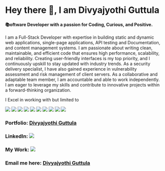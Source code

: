 # Hey there 👋, I am Divyajyothi Guttula

<h4> 📚oftware Developer with a passion for Coding, Curious, and Positive.</h4>

<p>I am a Full-Stack Developer with expertise in building static and dynamic web applications, single-page applications, API testing and Documentation, and content management systems. I am passionate about writing clean, maintainable, and efficient code that ensures high performance, scalability, and reliability. Creating user-friendly interfaces is my top priority, and I continuously upskill to stay updated with industry trends. As a security delivery specialist, I have also gained experience in vulnerability assessment and risk management of client servers. As a collaborative and adaptable team member, I am accountable and able to work independently.
I am eager to leverage my skills and contribute to innovative projects within a forward-thinking organization.</p>

<p>I Excel in working with but limited to </p> 
<img src="https://github.com/user-attachments/assets/c7367b2e-d33c-4ec2-bee3-025ded008b71"/> 
<img src="https://github.com/user-attachments/assets/9e23237b-8f62-4c7f-90ff-b75ed62909e6"/> 
<img src="https://github.com/user-attachments/assets/5fe61e33-3ed1-48c4-9d70-2bd3fd2ee547"/> 
<img src="https://github.com/user-attachments/assets/202bfe45-a86d-44ce-a091-d68c3a0e13b3"/> 
<img src="https://github.com/user-attachments/assets/226a3e11-eadd-487e-a993-aff83e78bb26"/> 
<img src="https://github.com/user-attachments/assets/79fbec10-aa23-4a9d-ba29-5e2d180d7d82"/> 
<img src="https://github.com/user-attachments/assets/c76e9895-cea6-485c-81c0-414b34a3e5f8"/> 
<img src="https://github.com/user-attachments/assets/7febc7d2-4b5e-4496-baa2-f3ffbb837eb2"/> 
<img src="https://github.com/user-attachments/assets/7c7fbaf4-1b66-4617-ac66-c572ea806b3c"/>
<img src="https://cdn-images-1.medium.com/v2/resize:fill:60:60/1*TD1P0HtIH9zF0UEH28zYtw.png"/> 







  
  <h3> Portfolio: <a href="https://divyajyothiguttula.netlify.app/"> Divyajyothi Guttula </a> </h3>
<h3> LinkedIn: <a href="https://www.linkedin.com/in/divya-jyothi-guttula"> <img src="https://img.icons8.com/fluency/30/000000/linkedin.png"/> </a></h3>
<h3>My Work: <a href="https://github.com/Divyajg?tab=repositories"><img src="https://img.icons8.com/ios-glyphs/30/000000/github.png"/> <a/></h3>
  <h3>Email me here: <a href="mailto:divyajg@outlook.com">Divyajyothi Guttula</a></h3>
